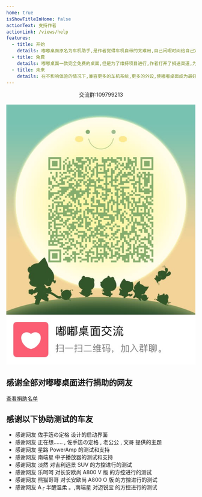 ```yaml
---
home: true
isShowTitleInHome: false
actionText: 支持作者
actionLink: /views/help
features:
  - title: 开始
    details: 嘟嘟桌面原名为车机助手,是作者觉得车机自带的太难用,自己闲暇时间给自己定制(划重点)的车机桌面
  - title: 免费
    details: 嘟嘟桌面一款完全免费的桌面,但是为了维持项目进行,作者打开了捐送渠道,为了更好的分摊一下运营成本
  - title: 未来
    details: 在不影响体验的情况下,兼容更多的车机系统,更多的外设,使嘟嘟桌面成为最好用的车机桌面
---
```


<div align=center>交流群:109799213<br/><br/><img src="./img/qunqcode.jpg"/></div>

## 感谢全部对嘟嘟桌面进行捐助的网友

[查看捐助名单](/views/other/juansong)

## 感谢以下协助测试的车友

- 感谢网友 佐手笾の定格 设计的启动界面
- 感谢网友 正在想...... , 佐手笾の定格 , 老公公 , 文哥 提供的主题
- 感谢网友 星路 PowerAmp 的测试和支持
- 感谢网友 南端星 中子播放器的测试和支持
- 感谢网友 淡然 对吉利远景 SUV 的方控进行的测试
- 感谢网友 乐呵呵 对长安欧尚 A800 V 版 的方控进行的测试
- 感谢网友 熊猫哥哥 对长安欧尚 A800 O 版 的方控进行的测试
- 感谢网友 A╭ 半醒温柔 。,南端星 对迈锐宝 的方控进行的测试
